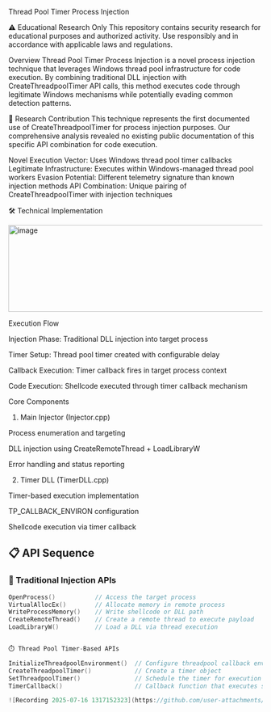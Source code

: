 Thread Pool Timer Process Injection

⚠️ Educational Research Only
This repository contains security research for educational purposes and authorized activity. Use responsibly and in accordance with applicable laws and regulations.

Overview
Thread Pool Timer Process Injection is a novel process injection technique that leverages Windows thread pool infrastructure for code execution. By combining traditional DLL injection with CreateThreadpoolTimer API calls, this method executes code through legitimate Windows mechanisms while potentially evading common detection patterns.

🔬 Research Contribution
This technique represents the first documented use of CreateThreadpoolTimer for process injection purposes. Our comprehensive analysis revealed no existing public documentation of this specific API combination for code execution.

Novel Execution Vector: Uses Windows thread pool timer callbacks
Legitimate Infrastructure: Executes within Windows-managed thread pool workers
Evasion Potential: Different telemetry signature than known injection methods
API Combination: Unique pairing of CreateThreadpoolTimer with injection techniques

🛠️ Technical Implementation

<img width="732" height="172" alt="image" src="https://github.com/user-attachments/assets/60df6f0d-b2e9-4d88-88c1-da88a3d1217a" />



Execution Flow

Injection Phase: Traditional DLL injection into target process

Timer Setup: Thread pool timer created with configurable delay

Callback Execution: Timer callback fires in target process context

Code Execution: Shellcode executed through timer callback mechanism

Core Components
1. Main Injector (Injector.cpp)

Process enumeration and targeting

DLL injection using CreateRemoteThread + LoadLibraryW

Error handling and status reporting

2. Timer DLL (TimerDLL.cpp)

Timer-based execution implementation

TP_CALLBACK_ENVIRON configuration

Shellcode execution via timer callback

## 📋 API Sequence

### 🧪 Traditional Injection APIs
```cpp
OpenProcess()           // Access the target process
VirtualAllocEx()        // Allocate memory in remote process  
WriteProcessMemory()    // Write shellcode or DLL path
CreateRemoteThread()    // Create a remote thread to execute payload
LoadLibraryW()          // Load a DLL via thread execution


⏱️ Thread Pool Timer-Based APIs

InitializeThreadpoolEnvironment()  // Configure threadpool callback environment
CreateThreadpoolTimer()            // Create a timer object
SetThreadpoolTimer()               // Schedule the timer for execution
TimerCallback()                    // Callback function that executes shellcode

![Recording 2025-07-16 1317152323](https://github.com/user-attachments/assets/fe7d0f6f-a1e0-4198-8e06-dec994e42bd6)
